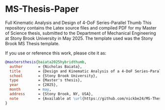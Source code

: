 # MS-Thesis-Paper
Full Kinematic Analysis and Design of 4-DoF Series-Parallel Thumb
This repository contains the Latex source files and compiled PDF for my Master of Science thesis, submitted to the Department of Mechanical Engineering at Stony Brook University in May 2025.
The template used was the Stony Brook MS Thesis template.

If you use or reference this work, please cite it as:

```bibtex
@mastersthesis{baiata2025hybridthumb,
  author       = {Nicholas Baiata},
  title        = {Design and Kinematic Analysis of a 4-DoF Series-Parallel Hybrid Thumb for Robotic Hands},
  school       = {Stony Brook University},
  type         = {Master's thesis},
  year         = {2025},
  month        = may,
  address      = {Stony Brook, NY, USA},
  note         = {Available at \url{https://github.com/nickbe24/MS-Thesis-Paper}},
}
